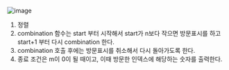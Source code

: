 ![image](https://user-images.githubusercontent.com/33195517/183245982-d0c88e8d-9c37-4b2a-94c8-82a32e73389e.png)

1. 정렬
2. combination 함수는 start 부터 시작해서 start가 n보다 작으면 방문표시를 하고 start+1 부터 다시 combination 한다.
3. combination 호출 후에는 방문표시를 취소해서 다시 돌아가도록 한다.
4. 종료 조건은 m이 0이 될 때이고, 이때 방문한 인덱스에 해당하는 숫자를 출력한다.
